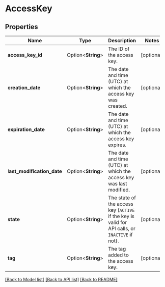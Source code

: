 # AccessKey

## Properties

Name | Type | Description | Notes
------------ | ------------- | ------------- | -------------
**access_key_id** | Option<**String**> | The ID of the access key. | [optional]
**creation_date** | Option<**String**> | The date and time (UTC) at which the access key was created. | [optional]
**expiration_date** | Option<**String**> | The date and time (UTC) at which the access key expires. | [optional]
**last_modification_date** | Option<**String**> | The date and time (UTC) at which the access key was last modified. | [optional]
**state** | Option<**String**> | The state of the access key (`ACTIVE` if the key is valid for API calls, or `INACTIVE` if not). | [optional]
**tag** | Option<**String**> | The tag added to the access key. | [optional]

[[Back to Model list]](../README.md#documentation-for-models) [[Back to API list]](../README.md#documentation-for-api-endpoints) [[Back to README]](../README.md)


